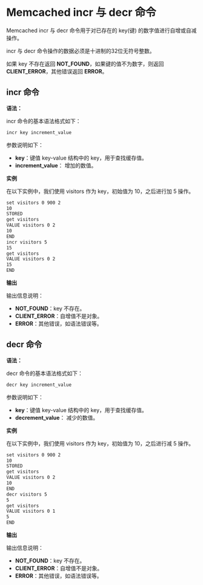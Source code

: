 # Memcached incr 与 decr 命令

Memcached incr 与 decr 命令用于对已存在的 key(键) 的数字值进行自增或自减操作。

incr 与 decr 命令操作的数据必须是十进制的32位无符号整数。

如果 key 不存在返回 **NOT_FOUND**，如果键的值不为数字，则返回 **CLIENT_ERROR**，其他错误返回 **ERROR**。


## incr 命令

**语法：**

incr 命令的基本语法格式如下：
```markdown
incr key increment_value
```

参数说明如下：

- **key**：键值 key-value 结构中的 key，用于查找缓存值。
- **increment_value**： 增加的数值。

**实例**

在以下实例中，我们使用 visitors 作为 key，初始值为 10，之后进行加 5 操作。

```markdown
set visitors 0 900 2
10
STORED
get visitors
VALUE visitors 0 2
10
END
incr visitors 5
15
get visitors
VALUE visitors 0 2
15
END
```

**输出**

输出信息说明：

- **NOT_FOUND**：key 不存在。
- **CLIENT_ERROR**：自增值不是对象。
- **ERROR**：其他错误，如语法错误等。


## decr 命令

**语法：**

decr 命令的基本语法格式如下：
```markdown
decr key increment_value
```

参数说明如下：

- **key**：键值 key-value 结构中的 key，用于查找缓存值。
- **decrement_value**： 减少的数值。

**实例**

在以下实例中，我们使用 visitors 作为 key，初始值为 10，之后进行减 5 操作。

```markdown
set visitors 0 900 2
10
STORED
get visitors
VALUE visitors 0 2
10
END
decr visitors 5
5
get visitors
VALUE visitors 0 1
5
END
```

**输出**

输出信息说明：

- **NOT_FOUND**：key 不存在。
- **CLIENT_ERROR**：自增值不是对象。
- **ERROR**：其他错误，如语法错误等。